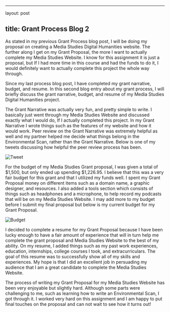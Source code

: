  ---
layout: post

title: Grant Process Blog 2
---
 
 As stated in my previous Grant Process blog post, I will be doing my proposal on creating a Media Studies Digital Humanities website. The further along I get on my Grant Proposal, the more I want to actually complete my Media Studies Website. I know for this assignment it is just a proposal, but If I had more time in this course and had the funds to do it, I would definitely want to actually complete this project the whole way through. 

  Since my last process blog post, I have completed my grant narrative, budget, and resume. In this second blog entry about my grant process, I will briefly discuss the grant narrative, budget, and resume of my Media Studies Digital Humanities project. 

  The Grant Narrative was actually very fun, and pretty simple to write. I basically just went through my Media Studies Website and discussed exactly what I would do, If I actually completed this project. In my Grant Narrative I wrote things such as the features of my website and how it would work. Peer review on the Grant Narrative was extremely helpful as well and my partner helped me decide what things belong in the Environmental Scan, rather than the Grant Narrative. Below is one of my tweets discussing how helpful the peer review process has been. 
  
  ![Tweet](https://mmsi7.github.io/Mmsi7/images/IMG-0333.jpg)
  
  For the budget of my Media Studies Grant proposal, I was given a total of $1,500, but only ended up spending $1,226.95. I believe that this was a very fair budget for this grant and that I utilized my funds well. I spent my Grant Proposal money on different items such as a domain name, a graphic designer, and resources. I also added a tools section which consists of things such as headphones and a microphone, to help record my podcasts that will be on my Media Studies Website. I may add more to my budget before I submit my final proposal but below is my current budget for my Grant Proposal. 
  
  ![Budget](https://mmsi7.github.io/Mmsi7/images/Budget.png)
  
  I decided to complete a resume for my Grant Proposal because I have been lucky enough to have a fair amount of experience that will in turn help me complete the grant proposal and Media Studies Website to the best of my ability. On my resume, I added things such as my past work experiences, education, internships, college courses I took, and extracurriculars. The goal of this resume was to successfully show all of my skills and experiences. My hope is that I did an excellent job in persuading my audience that I am a great candidate to complete the Media Studies Website. 
    
  The process of writing my Grant Proposal for my Media Studies Website has been very enjoyable but slightly hard. Although some parts were challenging to me, such as learning how to write an Environmental Scan, I got through it. I worked very hard on this assignment and I am happy to put final touches on the proposal and can not wait to see how it turns out! 

